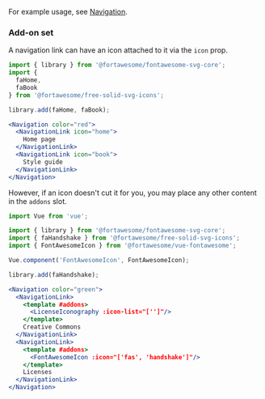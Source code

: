 For example usage, see [Navigation](#/Patterns/Navigation).

### Add-on set

A navigation link can have an icon attached to it via the `icon` prop.

```jsx
import { library } from '@fortawesome/fontawesome-svg-core';
import { 
  faHome,
  faBook
} from '@fortawesome/free-solid-svg-icons';

library.add(faHome, faBook);

<Navigation color="red">
  <NavigationLink icon="home">
    Home page
  </NavigationLink>
  <NavigationLink icon="book">
    Style guide
  </NavigationLink>
</Navigation>
```

However, if an icon doesn't cut it for you, you may place any other content
in the `addons` slot.

```jsx
import Vue from 'vue';

import { library } from '@fortawesome/fontawesome-svg-core';
import { faHandshake } from '@fortawesome/free-solid-svg-icons';
import { FontAwesomeIcon } from '@fortawesome/vue-fontawesome';

Vue.component('FontAwesomeIcon', FontAwesomeIcon);

library.add(faHandshake);

<Navigation color="green">
  <NavigationLink>
    <template #addons>
      <LicenseIconography :icon-list="['']"/>
    </template>
    Creative Commons
  </NavigationLink>
  <NavigationLink>
    <template #addons>
      <FontAwesomeIcon :icon="['fas', 'handshake']"/>
    </template>
    Licenses
  </NavigationLink>
</Navigation>
```
